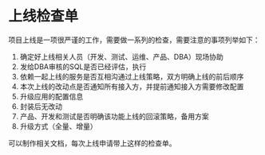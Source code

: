 # 上线检查单

项目上线是一项很严谨的工作，需要做一系列的检查，需要注意的事项列举如下：

1. 确定好上线相关人员（开发、测试、运维、产品、DBA）现场协助
2. 发给DBA审核的SQL是否已经评估，执行
3. 依赖一起上线的服务是否互相沟通过上线策略，双方明确上线的前后顺序
4. 本次上线的改动点是否通知所有接入方，并提前通知接入方需要修改配置
5. 升级应用的配置信息
6. 封装后无改动
7. 产品、开发和测试是否明确该功能上线的回滚策略，备用方案
8. 升级方式（全量、增量）



可以制作相关文档，每次上线申请带上这样的检查单。

